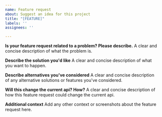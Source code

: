 ```yaml
---
name: Feature request
about: Suggest an idea for this project
title: "[FEATURE]"
labels: ''
assignees: ''

---
```


**Is your feature request related to a problem? Please describe.**
A clear and concise description of what the problem is.

**Describe the solution you'd like**
A clear and concise description of what you want to happen.

**Describe alternatives you've considered**
A clear and concise description of any alternative solutions or features you've considered.

**Will this change the current api? How?**
A clear and concise description of how this feature request could change the current api.

**Additional context**
Add any other context or screenshots about the feature request here.
